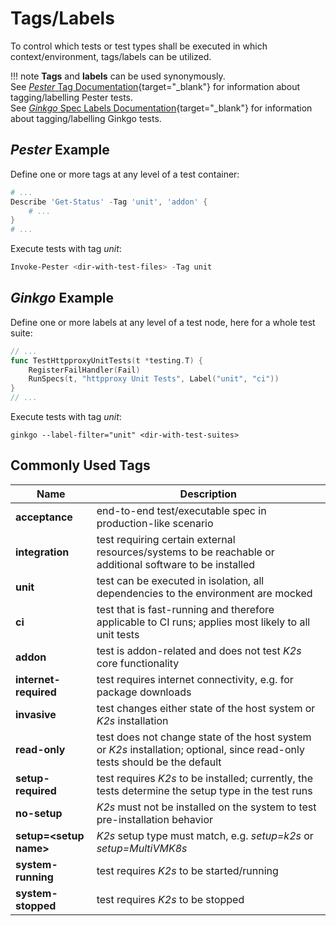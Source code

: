 <!--
SPDX-FileCopyrightText: © 2024 Siemens Healthineers AG
SPDX-License-Identifier: MIT
-->

# Tags/Labels
To control which tests or test types shall be executed in which context/environment, tags/labels can be utilized.

!!! note
    **Tags** and **labels** can be used synonymously.<br/>
    See [*Pester* Tag Documentation](https://pester.dev/docs/usage/tags){target="_blank"} for information about tagging/labelling Pester tests.<br/>
    See [*Ginkgo* Spec Labels Documentation](https://onsi.github.io/ginkgo/#spec-labels){target="_blank"} for information about tagging/labelling Ginkgo tests.

## *Pester* Example
Define one or more tags at any level of a test container:
```PowerShell
# ...
Describe 'Get-Status' -Tag 'unit', 'addon' {
    # ...
}
# ...
```
Execute tests with tag *unit*:
```PowerShell
Invoke-Pester <dir-with-test-files> -Tag unit
```

## *Ginkgo* Example
Define one or more labels at any level of a test node, here for a whole test suite:
```Go
// ...
func TestHttpproxyUnitTests(t *testing.T) {
	RegisterFailHandler(Fail)
	RunSpecs(t, "httpproxy Unit Tests", Label("unit", "ci"))
}
// ...
```
Execute tests with tag *unit*:
```console
ginkgo --label-filter="unit" <dir-with-test-suites>
```

## Commonly Used Tags
| Name                     | Description                                                                                                                |
| ------------------------ | -------------------------------------------------------------------------------------------------------------------------- |
| **acceptance**           | end-to-end test/executable spec in production-like scenario                                                                |
| **integration**          | test requiring certain external resources/systems to be reachable or additional software to be installed                   |
| **unit**                 | test can be executed in isolation, all dependencies to the environment are mocked                                          |
| **ci**                   | test that is fast-running and therefore applicable to CI runs; applies most likely to all unit tests                       |
| **addon**                | test is addon-related and does not test *K2s* core functionality                                                           |
| **internet-required**    | test requires internet connectivity, e.g. for package downloads                                                            |
| **invasive**             | test changes either state of the host system or *K2s* installation                                                         |
| **read-only**            | test does not change state of the host system or *K2s* installation; optional, since read-only tests should be the default |
| **setup-required**       | test requires *K2s* to be installed; currently, the tests determine the setup type in the test runs                        |
| **no-setup**             | *K2s* must not be installed on the system to test pre-installation behavior                                                |
| **setup=\<setup name\>** | *K2s* setup type must match, e.g. *setup=k2s* or *setup=MultiVMK8s*                                                        |
| **system-running**       | test requires *K2s* to be started/running                                                                                  |
| **system-stopped**       | test requires *K2s* to be stopped                                                                                          |